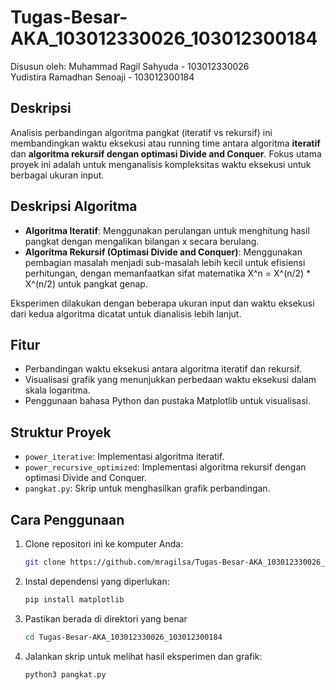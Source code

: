 # Tugas-Besar-AKA_103012330026_103012300184

Disusun oleh:
Muhammad Ragil Sahyuda - 103012330026  
Yudistira Ramadhan Senoaji - 103012300184

## Deskripsi

Analisis perbandingan algoritma pangkat (iteratif vs rekursif) ini membandingkan waktu eksekusi atau running time antara algoritma **iteratif** dan **algoritma rekursif dengan optimasi Divide and Conquer**. Fokus utama proyek ini adalah untuk menganalisis kompleksitas waktu eksekusi untuk berbagai ukuran input.

## Deskripsi Algoritma

- **Algoritma Iteratif**: Menggunakan perulangan untuk menghitung hasil pangkat dengan mengalikan bilangan x secara berulang.
- **Algoritma Rekursif (Optimasi Divide and Conquer)**: Menggunakan pembagian masalah menjadi sub-masalah lebih kecil untuk efisiensi perhitungan, dengan memanfaatkan sifat matematika X^n = X^(n/2) * X^(n/2) untuk pangkat genap.

Eksperimen dilakukan dengan beberapa ukuran input dan waktu eksekusi dari kedua algoritma dicatat untuk dianalisis lebih lanjut.

## Fitur

- Perbandingan waktu eksekusi antara algoritma iteratif dan rekursif.
- Visualisasi grafik yang menunjukkan perbedaan waktu eksekusi dalam skala logaritma.
- Penggunaan bahasa Python dan pustaka Matplotlib untuk visualisasi.

## Struktur Proyek

- `power_iterative`: Implementasi algoritma iteratif.
- `power_recursive_optimized`: Implementasi algoritma rekursif dengan optimasi Divide and Conquer.
- `pangkat.py`: Skrip untuk menghasilkan grafik perbandingan.

## Cara Penggunaan

1. Clone repositori ini ke komputer Anda:
   ```bash
   git clone https://github.com/mragilsa/Tugas-Besar-AKA_103012330026_103012300184.git
2. Instal dependensi yang diperlukan:
   ```bash
   pip install matplotlib

3. Pastikan berada di direktori yang benar
   ```bash
   cd Tugas-Besar-AKA_103012330026_103012300184
   
4. Jalankan skrip untuk melihat hasil eksperimen dan grafik:
   ```bash
   python3 pangkat.py
